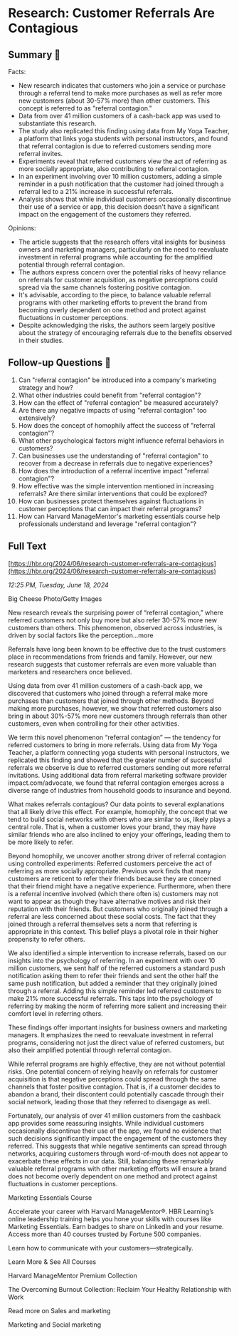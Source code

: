 # Research: Customer Referrals Are Contagious

## Summary 🤖

Facts:
- New research indicates that customers who join a service or purchase through a referral tend to make more purchases as well as refer more new customers (about 30-57% more) than other customers. This concept is referred to as "referral contagion."
- Data from over 41 million customers of a cash-back app was used to substantiate this research.
- The study also replicated this finding using data from My Yoga Teacher, a platform that links yoga students with personal instructors, and found that referral contagion is due to referred customers sending more referral invites.
- Experiments reveal that referred customers view the act of referring as more socially appropriate, also contributing to referral contagion.
- In an experiment involving over 10 million customers, adding a simple reminder in a push notification that the customer had joined through a referral led to a 21% increase in successful referrals.
- Analysis shows that while individual customers occasionally discontinue their use of a service or app, this decision doesn't have a significant impact on the engagement of the customers they referred.

Opinions:
- The article suggests that the research offers vital insights for business owners and marketing managers, particularly on the need to reevaluate investment in referral programs while accounting for the amplified potential through referral contagion.
- The authors express concern over the potential risks of heavy reliance on referrals for customer acquisition, as negative perceptions could spread via the same channels fostering positive contagion.
- It's advisable, according to the piece, to balance valuable referral programs with other marketing efforts to prevent the brand from becoming overly dependent on one method and protect against fluctuations in customer perceptions.
- Despite acknowledging the risks, the authors seem largely positive about the strategy of encouraging referrals due to the benefits observed in their studies.

## Follow-up Questions 🤖

1. Can "referral contagion" be introduced into a company's marketing strategy and how?
2. What other industries could benefit from "referral contagion"?
3. How can the effect of "referral contagion" be measured accurately?
4. Are there any negative impacts of using "referral contagion" too extensively?
5. How does the concept of homophily affect the success of "referral contagion"?
6. What other psychological factors might influence referral behaviors in customers?
7. Can businesses use the understanding of "referral contagion" to recover from a decrease in referrals due to negative experiences?
8. How does the introduction of a referral incentive impact "referral contagion"?
9. How effective was the simple intervention mentioned in increasing referrals? Are there similar interventions that could be explored?
10. How can businesses protect themselves against fluctuations in customer perceptions that can impact their referral programs?
11. How can Harvard ManageMentor's marketing essentials course help professionals understand and leverage "referral contagion"?

## Full Text

[https://hbr.org/2024/06/research-customer-referrals-are-contagious](https://hbr.org/2024/06/research-customer-referrals-are-contagious)

*12:25 PM, Tuesday, June 18, 2024*

Big Cheese Photo/Getty Images

New research reveals the surprising power of “referral contagion,” where referred customers not only buy more but also refer 30-57% more new customers than others. This phenomenon, observed across industries, is driven by social factors like the perception...more

Referrals have long been known to be effective due to the trust customers place in recommendations from friends and family. However, our new research suggests that customer referrals are even more valuable than marketers and researchers once believed.

Using data from over 41 million customers of a cash-back app, we discovered that customers who joined through a referral make more purchases than customers that joined through other methods. Beyond making more purchases, however, we show that referred customers also bring in about 30%-57% more new customers through referrals than other customers, even when controlling for their other activities.

We term this novel phenomenon “referral contagion” — the tendency for referred customers to bring in more referrals. Using data from My Yoga Teacher, a platform connecting yoga students with personal instructors, we replicated this finding and showed that the greater number of successful referrals we observe is due to referred customers sending out more referral invitations. Using additional data from referral marketing software provider impact.com/advocate, we found that referral contagion emerges across a diverse range of industries from household goods to insurance and beyond.

What makes referrals contagious? Our data points to several explanations that all likely drive this effect. For example, homophily, the concept that we tend to build social networks with others who are similar to us, likely plays a central role. That is, when a customer loves your brand, they may have similar friends who are also inclined to enjoy your offerings, leading them to be more likely to refer.

Beyond homophily, we uncover another strong driver of referral contagion using controlled experiments: Referred customers perceive the act of referring as more socially appropriate. Previous work finds that many customers are reticent to refer their friends because they are concerned that their friend might have a negative experience. Furthermore, when there is a referral incentive involved (which there often is) customers may not want to appear as though they have alternative motives and risk their reputation with their friends. But customers who originally joined through a referral are less concerned about these social costs. The fact that they joined through a referral themselves sets a norm that referring is appropriate in this context. This belief plays a pivotal role in their higher propensity to refer others​​.

We also identified a simple intervention to increase referrals, based on our insights into the psychology of referring. In an experiment with over 10 million customers, we sent half of the referred customers a standard push notification asking them to refer their friends and sent the other half the same push notification, but added a reminder that they originally joined through a referral. Adding this simple reminder led referred customers to make 21% more successful referrals. This taps into the psychology of referring by making the norm of referring more salient and increasing their comfort level in referring others.

These findings offer important insights for business owners and marketing managers. It emphasizes the need to reevaluate investment in referral programs, considering not just the direct value of referred customers, but also their amplified potential through referral contagion.

While referral programs are highly effective, they are not without potential risks. One potential concern of relying heavily on referrals for customer acquisition is that negative perceptions could spread through the same channels that foster positive contagion. That is, if a customer decides to abandon a brand, their discontent could potentially cascade through their social network, leading those that they referred to disengage as well.

Fortunately, our analysis of over 41 million customers from the cashback app provides some reassuring insights. While individual customers occasionally discontinue their use of the app, we found no evidence that such decisions significantly impact the engagement of the customers they referred. This suggests that while negative sentiments can spread through networks, acquiring customers through word-of-mouth does not appear to exacerbate these effects in our data. Still, balancing these remarkably valuable referral programs with other marketing efforts will ensure a brand does not become overly dependent on one method and protect against fluctuations in customer perceptions.

Marketing Essentials Course

Accelerate your career with Harvard ManageMentor®. HBR Learning’s online leadership training helps you hone your skills with courses like Marketing Essentials. Earn badges to share on LinkedIn and your resume. Access more than 40 courses trusted by Fortune 500 companies.

Learn how to communicate with your customers—strategically.

Learn More & See All Courses

Harvard ManageMentor Premium Collection

The Overcoming Burnout Collection: Reclaim Your Healthy Relationship with Work

Read more on Sales and marketing

Marketing and Social marketing

